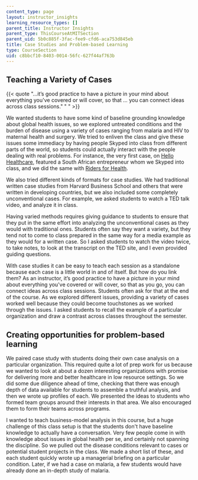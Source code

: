 ```yaml
---
content_type: page
layout: instructor_insights
learning_resource_types: []
parent_title: Instructor Insights
parent_type: ThisCourseAtMITSection
parent_uid: 5b0c885f-3fac-fee9-cfd6-aca753d845eb
title: Case Studies and Problem-based Learning
type: CourseSection
uid: c8bbcf10-8403-0014-56fc-627f44af763b
---
```


Teaching a Variety of Cases
---------------------------

{{< quote "…it’s good practice to have a picture in your mind about everything you've covered or will cover, so that … you can connect ideas across class sessions." " " >}}

We wanted students to have some kind of baseline grounding knowledge about global health issues, so we explored untreated conditions and the burden of disease using a variety of cases ranging from malaria and HIV to maternal health and surgery. We tried to enliven the class and give these issues some immediacy by having people Skyped into class from different parts of the world, so students could actually interact with the people dealing with real problems. For instance, the very first case, on [Hello Healthcare](https://www.iveycases.com/ProductView.aspx?id=59175), featured a South African entrepreneur whom we Skyped into class, and we did the same with [Riders for Health](http://csi.gsb.stanford.edu/riders-for-health-health-care-distribution-solutions-in-sub-saharan_africa).

We also tried different kinds of formats for case studies. We had traditional written case studies from Harvard Business School and others that were written in developing countries, but we also included some completely unconventional cases. For example, we asked students to watch a TED talk video, and analyze it in class.

Having varied methods requires giving guidance to students to ensure that they put in the same effort into analyzing the unconventional cases as they would with traditional ones. Students often say they want a variety, but they tend not to come to class prepared in the same way for a media example as they would for a written case. So I asked students to watch the video twice, to take notes, to look at the transcript on the TED site, and I even provided guiding questions.

With case studies it can be easy to teach each session as a standalone because each case is a little world in and of itself. But how do you link them? As an instructor, it’s good practice to have a picture in your mind about everything you've covered or will cover, so that as you go, you can connect ideas across class sessions. Students often ask for that at the end of the course. As we explored different issues, providing a variety of cases worked well because they could become touchstones as we worked through the issues. I asked students to recall the example of a particular organization and draw a contrast across classes throughout the semester.

Creating opportunities for problem-based learning
-------------------------------------------------

We paired case study with students doing their own case analysis on a particular organization. This required quite a lot of prep work for us because we wanted to look at about a dozen interesting organizations with promise for delivering more and better healthcare in low resource settings. So we did some due diligence ahead of time, checking that there was enough depth of data available for students to assemble a truthful analysis, and then we wrote up profiles of each. We presented the ideas to students who formed team groups around their interests in that area. We also encouraged them to form their teams across programs.

I wanted to teach business-model analysis in this course, but a huge challenge of this class setup is that the students don't have baseline knowledge to actually have a conversation. Very few people come in with knowledge about issues in global health per se, and certainly not spanning the discipline. So we pulled out the disease conditions relevant to cases or potential student projects in the class. We made a short list of these, and each student quickly wrote up a managerial briefing on a particular condition. Later, if we had a case on malaria, a few students would have already done an in-depth study of malaria.